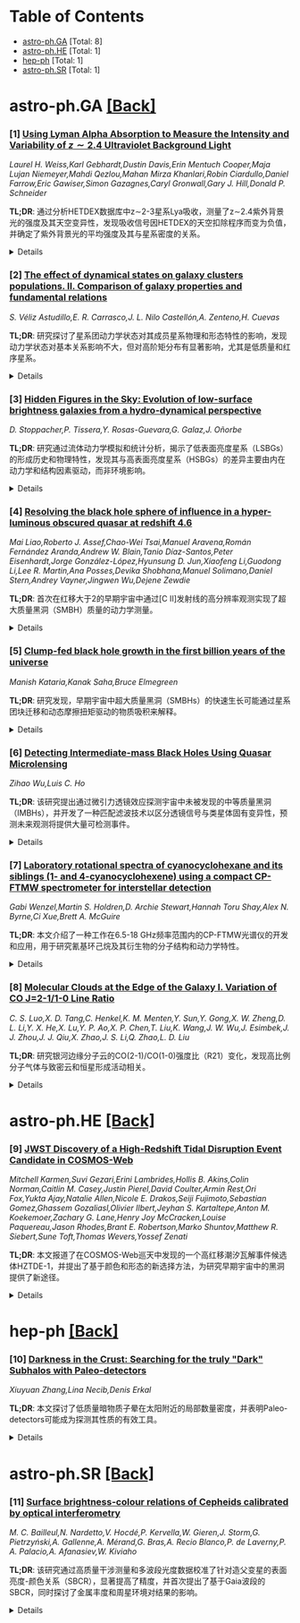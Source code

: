 <div id=toc></div>

# Table of Contents

- [astro-ph.GA](#astro-ph.GA) [Total: 8]
- [astro-ph.HE](#astro-ph.HE) [Total: 1]
- [hep-ph](#hep-ph) [Total: 1]
- [astro-ph.SR](#astro-ph.SR) [Total: 1]


<div id='astro-ph.GA'></div>

# astro-ph.GA [[Back]](#toc)

### [1] [Using Lyman Alpha Absorption to Measure the Intensity and Variability of $z \sim 2.4$ Ultraviolet Background Light](https://arxiv.org/abs/2504.13253)
*Laurel H. Weiss,Karl Gebhardt,Dustin Davis,Erin Mentuch Cooper,Maja Lujan Niemeyer,Mahdi Qezlou,Mahan Mirza Khanlari,Robin Ciardullo,Daniel Farrow,Eric Gawiser,Simon Gazagnes,Caryl Gronwall,Gary J. Hill,Donald P. Schneider*

**TL;DR**: 通过分析HETDEX数据库中z∼2-3星系Lya吸收，测量了z∼2.4紫外背景光的强度及其天空变异性，发现吸收信号因HETDEX的天空扣除程序而变为负值，并确定了紫外背景光的平均强度及其与星系密度的关系。


<details>
  <summary>Details</summary>

Background: 当前研究利用HETDEX数据库中的z∼2-3星系Lya吸收测量z∼2.4紫外背景光，填补了现有研究中对紫外背景光变异性及其几何构型认识的不足。

Data: 使用了HETDEX数据库中超过400,000个LAE光谱的叠加分析数据。

Method: 通过叠加分析HETDEX LAE光谱，测量紫外背景光的吸收信号及其变异性，并利用天空扣除程序分析吸收信号的负值现象。

Result: 确定了z∼2.4紫外背景光的平均强度为12.9±3.7 nW m⁻² sr⁻¹（观测波长4134埃）或508±145 nW m⁻² sr⁻¹（静止波长），且该强度与观测视场中星系密度显著相关。

Abstract: We present measurements of $z \sim 2.4$ ultraviolet background light using
Lya absorption from galaxies at $z \sim 2-3$ in the Hobby-Eberly Telescope Dark
Energy Experiment (HETDEX) database. Thanks to the wide area of this survey, we
also measure the variability of this light across the sky. The data suggest an
asymmetric geometry where integrated ultraviolet light from background galaxies
is absorbed by \ion{H}{1} within the halo of a foreground galaxy, in a
configuration similar to damped Lya systems. Using stacking analyses of over
400,000 HETDEX LAE spectra, we argue that this background absorption is
detectable in our data. We also argue that the absorption signal becomes
negative due to HETDEX's sky subtraction procedure. The amount that the
absorption is over-subtracted is representative of the $z \sim 2.4$ UV
contribution to the overall extragalactic background light (EBL) at Lya. Using
this method, we determine an average intensity (in $\nu J_{\nu}$ units) of
$12.9 \pm 3.7$ nW m$^{-2}$ sr$^{-1}$ at a median observed wavelength of 4134
angstroms, or a rest-frame UV background intensity of $508 \pm 145$ nW m$^{-2}$
sr$^{-1}$ at $z\sim2.4$. We find that this flux varies significantly depending
on the density of galaxies in the field of observation. Our estimates are
consistent with direct measurements of the overall EBL.

</details>

### [2] [The effect of dynamical states on galaxy clusters populations. II. Comparison of galaxy properties and fundamental relations](https://arxiv.org/abs/2504.13337)
*S. Véliz Astudillo,E. R. Carrasco,J. L. Nilo Castellón,A. Zenteno,H. Cuevas*

**TL;DR**: 研究探讨了星系团动力学状态对其成员星系物理和形态特性的影响，发现动力学状态对基本关系影响不大，但对高阶矩分布有显著影响，尤其是低质量和红序星系。


<details>
  <summary>Details</summary>

Background: 星系团为研究星系演化提供了独特环境，但动力学状态如何影响成员星系的物理和形态特性仍是一个开放性问题。

Data: 使用了质量匹配的样本，包括来自松弛和扰动星系团的星系。

Method: 通过参数化和非参数化方法分配形态类型，通过SED拟合推导物理性质，并将星系分为子群以研究动力学状态的影响。

Result: 动力学状态对低红移星系的基本关系（如颜色-星等、质量-大小、形态-密度和SF-密度关系）无显著影响，但对高阶矩分布有影响，表现为不对称性和重尾分布，尤其在低质量和红序星系中最为明显。

Abstract: Galaxy clusters provide a unique environment to study galaxy evolution. The
role of cluster dynamical states in shaping the physical and morphological
properties of member galaxies remains an open question. We aim to assess the
impact of the dynamical state of massive ($M_{500} \geq 1.5 \times 10^{14}
M_{\odot}$) galaxy clusters on the physical and structural properties of their
member galaxies, and also in their fundamental relations in the redshift range
$0.10 < z < 0.35$. We use a mass-matched sample of galaxies from relaxed and
disturbed clusters. Morphological types are assigned using both parametric and
non-parametric methods, while physical properties are derived through SED
fitting. Galaxies are further divided into subpopulations to investigate trends
with cluster dynamical states. The dynamical state of galaxy clusters does not
alter their fundamental relations at low redshift (such as color-magnitude,
mass-size, morphology-density, and SF-density relations), nor does it
significantly affect the mean or dispersion of galaxy properties. However, it
does impact the distributions at the level of third and fourth order moments,
introducing asymmetries and heavier tails in the properties of galaxies. The
greatest effects are observed in low-mass and red sequence galaxies. These
findings suggest that, at low redshift, the fundamental relations of massive
galaxy clusters are already well-established and resilient to recent dynamical
activity. Nonetheless, the influence of the dynamical state on the higher-order
moments of galaxy properties indicates that environmental processes associated
with disturbed clusters still leave measurable imprints, particularly on
low-mass and red sequence galaxies. This is consistent with the idea that
galaxy evolution is shaped both by early pre-processing and by subsequent
interactions within dynamically active environments.

</details>

### [3] [Hidden Figures in the Sky: Evolution of low-surface brightness galaxies from a hydro-dynamical perspective](https://arxiv.org/abs/2504.13395)
*D. Stoppacher,P. Tissera,Y. Rosas-Guevara,G. Galaz,J. Oñorbe*

**TL;DR**: 研究通过流体动力学模拟和统计分析，揭示了低表面亮度星系（LSBGs）的形成历史和物理特性，发现其与高表面亮度星系（HSBGs）的差异主要由内在动力学和结构因素驱动，而非环境影响。


<details>
  <summary>Details</summary>

Background: 低表面亮度星系（LSBGs）因其中心表面亮度低于夜空而难以观测，其暗淡外观是否源于内在特性或形成历史中的随机事件尚不明确。研究旨在追溯LSBGs的形成历史，评估其演化路径是否与高表面亮度星系（HSBGs）不同，并识别导致这些差异的关键物理驱动因素。

Data: 研究使用了EAGLE模拟中的参考运行Ref-L0100N1504，分析了超过150个性质，并匹配了LSB和HSB样本的恒星和晕质量分布以减少偏差。

Method: 提出了一种快速高效的方法来估计流体动力学模拟中的恒星表面亮度密度，并进行了统计上稳健的分析。

Result: 研究发现LSBGs在z=0时表现为扩展、旋转支撑的系统，具有较低的恒星密度、较老的恒星群体、较低的恒星形成活动和较高的特定恒星角动量j*。关键过渡红移（z∼5-7和z∼2-3）标记了LSBG和HSBG特性的分叉，且角动量是高红移时分叉的关键驱动因素。

Abstract: Low-surface brightness galaxies (LSBGs) are defined as galaxies with central
surface brightness levels fainter than the night sky, making them challenging
to observe. A key open question is whether their faint appearance arises from
intrinsic properties or stochastic events in their formation histories. We aim
to trace the formation histories of LSBGs to assess whether their evolutionary
paths differ from those of high-surface brightness galaxies (HSBGs), and to
identify the key physical drivers behind these differences. We present a fast
and efficient method to estimate stellar surface brightness densities in
hydro-dynamical simulations and a statistically robust exploration of over 150
properties in the reference run \textsc{Ref-L0100N1504} of the \texttt{EAGLE}
simulation. To minimise biases, we carefully match the stellar and halo mass
distributions of the selected LSB and HSB samples. At $z=0$, LSBGs are
typically extended, rotation-supported systems with lower stellar densities,
older stellar populations, reduced star formation activity, and higher specific
stellar angular momenta $j_*$ than their HSBG counterparts. They also exhibit
larger radii of maximum circular velocity ($R_{\mathrm{Vmax}}$). We identify
key transition redshifts that mark the divergence of LSBG and HSBG properties:
$j_*$ diverges at $z\sim5-7$ and $R_{\mathrm{Vmax}}$ at $z\sim2-3$. Star
formation activity and large-scale environment seem to play only a minimal role
in the development of LSB features. LSBGs follow mass-dependent evolutionary
pathways, where early rapid formation and later slowdowns, combined with their
distinct structural properties, influence their response to external factors
like mergers and gas accretion. Their LSB nature emerges from intrinsic
dynamical and structural factors rather than environmental influences, with
angular momentum as a key driver of divergence at high redshifts.

</details>

### [4] [Resolving the black hole sphere of influence in a hyper-luminous obscured quasar at redshift 4.6](https://arxiv.org/abs/2504.13409)
*Mai Liao,Roberto J. Assef,Chao-Wei Tsai,Manuel Aravena,Román Fernández Aranda,Andrew W. Blain,Tanio Díaz-Santos,Peter Eisenhardt,Jorge González-López,Hyunsung D. Jun,Xiaofeng Li,Guodong Li,Lee R. Martin,Ana Posses,Devika Shobhana,Manuel Solimano,Daniel Stern,Andrey Vayner,Jingwen Wu,Dejene Zewdie*

**TL;DR**: 首次在红移大于2的早期宇宙中通过[C II]发射线的高分辨率观测实现了超大质量黑洞（SMBH）质量的动力学测量。


<details>
  <summary>Details</summary>

Background: 超大质量黑洞（SMBH）在其影响范围内对物质施加引力作用，核区气体动力学可用于精确测量SMBH质量，但在早期宇宙中此类测量仍难以实现。

Data: 使用高空间分辨率的[C II]发射线观测数据，解析了红移为4.6的遮蔽类星体的影响范围。

Method: 通过分析[C II]发射线的速度分布，测量了SMBH的质量。

Result: 观测结果显示中心区域速度弥散度径向增加，表明存在一个质量为6.3±0.14×10^9太阳质量的SMBH，并指出遮蔽类星体可能是早期宇宙中增加SMBH质量动力学测量的理想目标。

Abstract: Supermassive black holes (SMBHs) imprint gravitational signatures on the
matter within their sphere of influence (SoI). Nuclear gas dynamics can hence
be used to accurately measure the mass of an SMBH, yet such measurements remain
elusive in the early Universe. We report the first dynamical measurement of an
SMBH mass at $z >$ 2, based on high spatial resolution observations of the [C
II] emission line that resolve the SoI in an obscured quasar at $z$ = 4.6. The
velocity dispersion rises radially toward the center, requiring the presence of
a 6.3$~\pm~0.14$ $\times$ 10$^9~\rm M_{\odot}$ SMBH. We propose that obscured
quasars allow [C II] survivability in the inner regions, and may be ideal
targets for increasing dynamical SMBH mass estimates in the early Universe.

</details>

### [5] [Clump-fed black hole growth in the first billion years of the universe](https://arxiv.org/abs/2504.13664)
*Manish Kataria,Kanak Saha,Bruce Elmegreen*

**TL;DR**: 研究发现，早期宇宙中超大质量黑洞（SMBHs）的快速生长可能通过星系团块迁移和动态摩擦扭矩驱动的物质吸积来解释。


<details>
  <summary>Details</summary>

Background: 超大质量黑洞（SMBHs）在宇宙早期的形成机制是当前天体物理学中最具挑战性的问题之一。詹姆斯·韦伯太空望远镜的观测表明，这些黑洞在宇宙诞生后的十亿年内就已大量存在，暗示其种子黑洞可能通过快速吸积物质生长。然而，这些吸积物质的来源尚不清楚。

Data: 研究基于一个位于红移z=5.48、质量为十亿太阳质量的团块星系，其中心存在一个质量为三千万太阳质量的黑洞。

Method: 通过分析团块星系中团块因动态摩擦扭矩迁移至中心区域的过程，计算了物质吸积速率。

Result: 研究发现，团块每年至少向中心黑洞输送14太阳质量的物质，足以支持观测到的超大质量黑洞生长，其中仅1%的吸积物质进入黑洞，其余形成星系核球。这种团块驱动的吸积机制可以解释大多数年轻超大质量黑洞的形成，因为年轻星系通常具有高度不规则的结构和大量恒星形成的团块。

Abstract: Understanding how supermassive black holes (SMBHs) form in the early universe
is one of the most challenging problems in astrophysics. Their high abundance
in the first billion years, as observed by the James Webb Space Telescope,
hints towards black hole seeds that accrete mass rapidly. The origin of this
accreted mass is not known. Here, we consider a billion solar mass clumpy
galaxy at z=5.48 with a 30 million solar mass black hole in the center. We show
that the clumps should migrate to the central region because of torques from
dynamical friction with the halo, funneling in at least 14 solar masses per
year. This is fast enough to grow the observed SMBH, with only 1% of the
accreted mass getting in and the rest going to a bulge. Clump-fed accretion
could explain most young SMBHs because young galaxies are highly irregular with
massive star-forming clumps.

</details>

### [6] [Detecting Intermediate-mass Black Holes Using Quasar Microlensing](https://arxiv.org/abs/2504.13680)
*Zihao Wu,Luis C. Ho*

**TL;DR**: 该研究提出通过微引力透镜效应探测宇宙中未被发现的中等质量黑洞（IMBHs），并开发了一种匹配滤波技术以区分透镜信号与类星体固有变异性，预测未来观测将提供大量可检测事件。


<details>
  <summary>Details</summary>

Background: 中等质量黑洞（IMBHs）在宇宙中广泛存在但难以探测，它们保留了形成时的质量，对研究黑洞种子形成和动力学过程具有重要意义。

Data: 研究基于类星体的观测数据，特别是其宽发射线区域和吸积盘的辐射。

Method: 开发了一种匹配滤波技术，用于分离长期透镜信号与类星体的固有变异性，并分析了IMBHs周围致密星团产生的引力场效应。

Result: 预测未来Vera C. Rubin Observatory的观测将检测到大量IMBHs微引力透镜事件，即使未检测到信号，也能对IMBHs的宇宙质量密度提供约束。

Abstract: Recent studies suggest that numerous intermediate-mass black holes (IMBHs)
may wander undetected across the Universe, emitting little radiation. These
IMBHs largely preserve their birth masses, offering critical insights into the
formation of heavy black hole seeds and the dynamical processes driving their
evolution. We propose that such IMBHs could produce detectable microlensing
effects on quasars. Their Einstein radii, comparable to the scale of quasar
broad-line regions, magnify radiation from the accretion disk and broad
emission lines, making these quasars outliers in flux scaling relations.
Meanwhile, the microlensing causes long-term, quasi-linear variability that is
distinguishable from the stochastic variability of quasars through its coherent
multi-wavelength behavior. We develop a matched-filtering technique that
effectively separates the long-term lensing signal from the intrinsic quasar
variability, with sensitivity tripling each time the observational time span
doubles. Moreover, as IMBHs are often surrounded by dense star clusters, their
combined gravitational field produces substantial extended, concentric
caustics. These caustics induce significant variability in optical,
ultraviolet, and X-ray bands over decade timescales, alongside
hour-to-day-scale flux fluctuations in broad emission lines. We predict a
substantial number of detectable events in the upcoming surveys by the Vera C.
Rubin Observatory, considering recent IMBH mass density estimates. Even in the
absence of positive detections, searches for these microlensing signals will
place meaningful constraints on the cosmological mass density of IMBHs,
advancing our understanding of their role in cosmic evolution.

</details>

### [7] [Laboratory rotational spectra of cyanocyclohexane and its siblings (1- and 4-cyanocyclohexene) using a compact CP-FTMW spectrometer for interstellar detection](https://arxiv.org/abs/2504.13686)
*Gabi Wenzel,Martin S. Holdren,D. Archie Stewart,Hannah Toru Shay,Alex N. Byrne,Ci Xue,Brett A. McGuire*

**TL;DR**: 本文介绍了一种工作在6.5-18 GHz频率范围内的CP-FTMW光谱仪的开发和应用，用于研究氰基环己烷及其衍生物的分子结构和动力学特性。


<details>
  <summary>Details</summary>

Background: CP-FTMW光谱技术是一种记录宽带气相旋转光谱的多功能技术，可用于研究分子结构、动力学和超精细相互作用。

Data: 研究使用了氰基环己烷、1-氰基环己烯和4-氰基环己烯的数据，通过加热脉冲超音速膨胀源获取。

Method: 采用了工作在6.5-18 GHz频率范围内的CP-FTMW光谱仪，结合加热脉冲超音速膨胀源进行实验。

Result: 实验观测到了多种构象异构体、氮原子核四极耦合引起的超精细分裂，以及天然丰度下的13C和15N同位素异构体，并推导了分子的精确结构。此外，对TMC-1分子云的搜索未发现目标信号，讨论了其对星际化学的意义。

Abstract: Chirped-pulse Fourier transform microwave (CP-FTMW) spectroscopy is a
versatile technique to record broadband gas-phase rotational spectra, enabling
detailed investigations of molecular structure, dynamics, and hyperfine
interactions. Here, we present the development and application of a CP-FTMW
spectrometer operating in the 6.5-18 GHz frequency range, studying
cyanocyclohexane, 1-cyanocyclohexene, and 4-cyanocyclohexene using a heated
pulsed supersonic expansion source. The dynamic range, experimental resolution,
and high sensitivity enable observation of multiple conformers, precise
measurements of hyperfine splitting arising from nuclear quadrupole coupling
due to the nitrogen atom in the cyano group, as well as the observation of
singly $^{13}$C- and $^{15}$N-substituted isotopic isomers in natural
abundance. Using the latter, precise structures for the molecules are derived.
The accurate rotational spectra enabled a search for these species toward the
dark, cold molecular cloud TMC-1; no signals are found, and we discuss the
implications of derived upper limits on the interstellar chemistry of the
cyanocyclohexane family.

</details>

### [8] [Molecular Clouds at the Edge of the Galaxy I. Variation of CO J=2-1/1-0 Line Ratio](https://arxiv.org/abs/2504.13732)
*C. S. Luo,X. D. Tang,C. Henkel,K. M. Menten,Y. Sun,Y. Gong,X. W. Zheng,D. L. Li,Y. X. He,X. Lu,Y. P. Ao,X. P. Chen,T. Liu,K. Wang,J. W. Wu,J. Esimbek,J. J. Zhou,J. J. Qiu,X. Zhao,J. S. Li,Q. Zhao,L. D. Liu*

**TL;DR**: 研究银河边缘分子云的CO(2-1)/CO(1-0)强度比（R21）变化，发现高比例分子气体与致密云和恒星形成活动相关。


<details>
  <summary>Details</summary>

Background: 银河边缘（14-22 kpc）的环境与太阳邻域不同，具有较低的气体密度、较低的金属丰度以及几乎没有螺旋臂的扰动，是研究分子云的理想实验室。

Data: 使用IRAM 30米望远镜观测了72个位于银河边缘的分子云的CO(J=2-1)谱线数据，并结合MWISP项目的CO(J=1-0)数据。

Method: 通过分析CO(2-1)/CO(1-0)的积分强度比（R21）来研究分子云的性质。

Result: R21比值范围从0.3到3.0，平均值为1.0±0.1；高比例分子气体（HRG和VHRG）与致密云和恒星形成活动相关，且R21比值随银河中心距离的增加呈现初始径向下降后高分散的趋势。

Abstract: The Galactic edge at Galactocentric distances of 14\,--\,22\,kpc provides an
ideal laboratory to study molecular clouds in an environment that is different
from the solar neighborhood, due to its lower gas density, lower metallicity,
and little or no perturbation from the spiral arms. Observations of
CO\,($J$\,=\,2--1) spectral lines were carried out towards 72 molecular clouds
located at the Galactic edge using the IRAM\,30\,m telescope. Combined with
CO\,($J$\,=\,1--0) data from the MWISP project, we investigate the variations
of $R_{21}$ across these Galactic edge clouds, with $R_{21}$ representing
CO(2-1)/CO(1-0) integrated intensity ratios. These are found to range from 0.3
to 3.0 with a mean of 1.0\,$\pm$\,0.1 in the Galactic edge clouds. The
proportions of very low ratio gas (VLRG; $R_{21}$\,<\,0.4), low ratio gas (LRG;
0.4\,$\le$\,$R_{21}$\,<\,0.7), high ratio gas (HRG;
0.7\,$\le$\,$R_{21}$\,<\,1.0), and very high ratio gas (VHRG;
$R_{21}$\,$\ge$\,1.0) are 6.9\%, 29.2\%, 26.4\%, and 37.5\%, respectively,
indicating a significant presence of high $R_{21}$ ratio molecular gas within
these regions. In our Galaxy, the $R_{21}$ ratio exhibits a gradient of initial
radial decline followed by a high dispersion with increasing Galacticentric
distance and a prevalence for high ratio gas. There is no apparent systematic
variation within the Galactocentric distance range of 14 to 22\,kpc. A
substantial proportion of HRG and VHRG is found to be associated with compact
clouds and regions displaying star-forming activity, suggesting that the high
$R_{21}$ ratios may stem from dense gas concentrations and recent episodes of
star formation.

</details>

<div id='astro-ph.HE'></div>

# astro-ph.HE [[Back]](#toc)

### [9] [JWST Discovery of a High-Redshift Tidal Disruption Event Candidate in COSMOS-Web](https://arxiv.org/abs/2504.13248)
*Mitchell Karmen,Suvi Gezari,Erini Lambrides,Hollis B. Akins,Colin Norman,Caitlin M. Casey,Justin Pierel,David Coulter,Armin Rest,Ori Fox,Yukta Ajay,Natalie Allen,Nicole E. Drakos,Seiji Fujimoto,Sebastian Gomez,Ghassem Gozaliasl,Olivier Ilbert,Jeyhan S. Kartaltepe,Anton M. Koekemoer,Zachary G. Lane,Henry Joy McCracken,Louise Paquereau,Jason Rhodes,Brant E. Robertson,Marko Shuntov,Matthew R. Siebert,Sune Toft,Thomas Wevers,Yossef Zenati*

**TL;DR**: 本文报道了在COSMOS-Web巡天中发现的一个高红移潮汐瓦解事件候选体HZTDE-1，并提出了基于颜色和形态的新选择方法，为研究早期宇宙中的黑洞提供了新途径。


<details>
  <summary>Details</summary>

Background: 潮汐瓦解事件（TDEs）的速率和性质为研究宿主星系中心恒星密度和超大质量黑洞（SMBHs）的分布提供了重要信息。然而，由于深度时域巡天的困难，目前仅在低红移（z小于约1）观测到TDEs。

Data: 使用了JWST的NIRCam在COSMOS-Web巡天中的F115W、F150W、F277W和F444W滤光片数据，并与UltraVISTA红外存档观测进行了对比。

Method: 提出了一种基于颜色和形态的新方法，利用TDEs独特的光谱能量分布（SEDs）和形态特征，在深红外成像巡天中识别高红移TDEs。

Result: 发现了一个候选体HZTDE-1，其光测红移估计为z=5.02（误差范围+1.32/-1.11）。若确认其为TDE，将是迄今为止发现的红移最高的TDE，并可能表明高红移宇宙中TDE速率的增强。

Abstract: The rates and properties of tidal disruption events (TDEs) provide valuable
insights into their host galaxy central stellar densities and the demographics
of their central supermassive black holes (SMBHs). TDEs have been observed only
at low redshifts ($z \lesssim 1$), due to the difficulty in conducting deep
time-domain surveys. In this work, we present the discovery of a high-redshift
TDE candidate, HZTDE-1, in the COSMOS-Web survey with JWST's NIRCam, using a
novel selection technique based on color and morphology. We first outline a
methodology for identifying high-z TDEs in deep infrared imaging surveys,
leveraging their unique spectral energy distributions (SEDs) and morphologies
of these transients. We apply this technique to COSMOS-Web in filters F115W,
F150W, F277W, and F444W, and identify HZTDE-1, a transient point source
relative to archival UltraVISTA infrared observations. If we assume it is a
TDE, we estimate its photometric redshift to be $z=5.02^{+1.32}_{-1.11}$.
HZTDE-1 cannot be explained by reasonable supernova or AGN models. However, we
cannot rule out a superluminous supernova at $z\gtrsim3$. If confirmed with
follow-up observations, HZTDE-1 would represent the highest-redshift TDE
discovery to date, and would suggest an enhancement of the TDE rate in the
high-redshift universe. Our method, which can be applied to future deep surveys
with JWST and Roman, offers a pathway to identify TDEs at $z>4$ and probe black
hole demographics at early cosmic times.

</details>

<div id='hep-ph'></div>

# hep-ph [[Back]](#toc)

### [10] [Darkness in the Crust: Searching for the truly "Dark" Subhalos with Paleo-detectors](https://arxiv.org/abs/2504.13247)
*Xiuyuan Zhang,Lina Necib,Denis Erkal*

**TL;DR**: 本文探讨了低质量暗物质子晕在太阳附近的局部数量密度，并表明Paleo-detectors可能成为探测其性质的有效工具。


<details>
  <summary>Details</summary>

Background: 低质量暗物质子晕对于理解宇宙的小尺度结构至关重要，并能帮助区分不同的宇宙学模型。

Data: 研究基于冷暗物质子晕在太阳附近的分布数据。

Method: 使用Paleo-detectors技术，通过读取矿物中过去暗物质相互作用留下的损伤轨迹来探测暗物质子晕。

Result: 研究发现Paleo-detectors可能能够约束子晕质量-浓度关系的某些区域（子晕质量在10-10^4太阳质量范围内，暗物质质量约为5GeV时）。

Abstract: Low-mass dark matter (DM) subhalos are pivotal in understanding the
small-scale structure of the universe, thereby offering a sensitive method to
discriminate between different cosmological models. In this study, we estimate
the local number density of cold DM subhalos in the solar neighborhood, and
demonstrate that their sparse distribution makes their detection via direct
detection experiments highly improbable. However, it is plausible to expect
that an $\mathcal{O}(1)$ number of subhalos could be detected by
Paleo-detectors, a proposed new technique to look for DM by reading out damage
tracks left by past DM interactions in minerals, due to their extended exposure
times. Hence, we explore how Paleo-detectors can serve as effective probes for
the properties of low-mass subhalos, $\mathcal{O}(10^{-5}-10^8) M_{\odot}$. We
find that Paleo-detectors might be able to constrain certain regions of the
subhalo mass-concentration relation (for subhalo masses of $10-10^4 M_\odot$ if
DM has a mass of $\sim5$GeV). This is a new and complementary type of study
that seeks to combine information from the particle nature of DM to that of
small scale structures.

</details>

<div id='astro-ph.SR'></div>

# astro-ph.SR [[Back]](#toc)

### [11] [Surface brightness-colour relations of Cepheids calibrated by optical interferometry](https://arxiv.org/abs/2504.13581)
*M. C. Bailleul,N. Nardetto,V. Hocdé,P. Kervella,W. Gieren,J. Storm,G. Pietrzyński,A. Gallenne,A. Mérand,G. Bras,A. Recio Blanco,P. de Laverny,P. A. Palacio,A. Afanasiev,W. Kiviaho*

**TL;DR**: 该研究通过高质量干涉测量和多波段光度数据校准了针对造父变星的表面亮度-颜色关系（SBCR），显著提高了精度，并首次提出了基于Gaia波段的SBCR，同时探讨了金属丰度和周星环境对结果的影响。


<details>
  <summary>Details</summary>

Background: 表面亮度-颜色关系（SBCR）广泛用于测定恒星的角直径，尤其是在Baade-Wesselink（BW）方法中用于确定造父变星的距离。然而，SBCR的选择对BW距离的影响约为8%，因此需要更精确的校准。

Data: 研究使用了七颗造父变星的干涉测量和光度数据，覆盖不同脉动周期，包括VJHKG波段和Gaia波段（G_BP和G_RP）的数据。

Method: 通过相位化的光度数据（经消光校正）和干涉测量的临边昏暗角直径，计算了不同颜色组合的SBCR。

Result: 研究发现七颗造父变星的SBCR在波长差异较大的情况下具有一致性，并首次提出了基于Gaia波段的SBCR（F_G_BP = -0.3001±0.0030(G_BP-G_RP)_0 + 3.9977±0.0029），均方根误差显著降低。同时，研究指出SBCR对金属丰度高度敏感，且周星环境的影响不可忽略。

Abstract: Surface brightness-colour relations (SBCRs) are widely used to determine the
angular diameters of stars. They are in particular used in the Baade-Wesselink
(BW) method of distance determination of Cepheids. However, the impact of the
SBCR on the BW distance of Cepheids is about 8%, depending on the choice of
SBCR considered in the literature. We aim to calibrate a precise SBCR dedicated
to Cepheids using the best quality interferometric measurements available as
well as different photometric bands, including the Gaia bands. We selected
interferometric and photometric data in the literature for seven Cepheids
covering different pulsation periods. From the phased photometry in the
different bands (VJHKG$\mathrm{G_{BP}G_{RP}}$) corrected from extinction and
the interferometric limb-darkened angular diameters, we calculated the SBCR
associated with each combination of colours. We first find that the seven
Cepheids have consistent SBCRs as long as the two magnitudes considered are not
too close in wavelengths. For the SBCR ($\mathrm{F_{V},V-K}$): $\mathrm{F_{V} =
-0.1336_{\pm 0.0009}(V-K)_{0}+3.9572_{\pm 0.0015}}$, we obtain a root mean
square (RMS) of 0.0040 mag, which is three times lower than the latest estimate
from 2004. Also, for the first time, we present an SBCR dedicated to Cepheids
based on Gaia bands only: $\mathrm{F_{G_{BP}} = -0.3001_{\pm
0.0030}(G_{BP}-G_{RP})_{0}+3.9977_{\pm 0.0029}}$, with an excellent RMS of
0.0061 mag. However, using theoretical models, we show that this SBCR is highly
sensitive to metallicity. From this empirical multi-wavelength approach, we
also show that the impact of the CircumStellar Environment (CSE) of Cepheids
emission is not negligible and should be taken into account in the future.

</details>